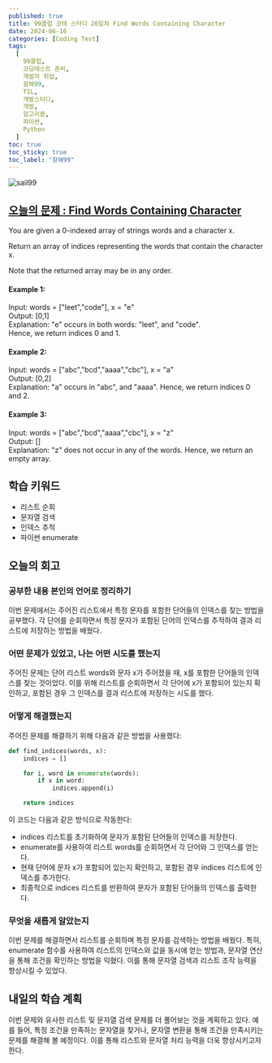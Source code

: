 ```yaml
---
published: true
title: 99클럽 코테 스터디 26일차 Find Words Containing Character
date: 2024-06-16
categories: [Coding Test]
tags:
  [
    99클럽,
    코딩테스트 준비,
    개발자 취업,
    항해99,
    TIL,
    개발스터디,
    개발,
    알고리즘,
    파이썬,
    Python
  ]
toc: true
toc_sticky: true
toc_label: "항해99"
---
```


<img alt='sail99' src="https://github.com/dev-woody/dev-woody.github.io/assets/87690037/9acd8a60-ff3e-48fb-a317-38c699c8bf0e">

## [오늘의 문제 : Find Words Containing Character](https://leetcode.com/problems/shuffle-the-array/description/)

You are given a 0-indexed array of strings words and a character x.

Return an array of indices representing the words that contain the character x.

Note that the returned array may be in any order.

#### Example 1:

Input: words = ["leet","code"], x = "e"<br/>
Output: [0,1]<br/>
Explanation: "e" occurs in both words: "leet", and "code". <br/>Hence, we return indices 0 and 1.

#### Example 2:

Input: words = ["abc","bcd","aaaa","cbc"], x = "a"<br/>
Output: [0,2]<br/>
Explanation: "a" occurs in "abc", and "aaaa". Hence, we return indices 0 and 2.

#### Example 3:

Input: words = ["abc","bcd","aaaa","cbc"], x = "z"<br/>
Output: []<br/>
Explanation: "z" does not occur in any of the words. Hence, we return an empty array.

## 학습 키워드

- 리스트 순회
- 문자열 검색
- 인덱스 추적
- 파이썬 enumerate

## 오늘의 회고

### 공부한 내용 본인의 언어로 정리하기

이번 문제에서는 주어진 리스트에서 특정 문자를 포함한 단어들의 인덱스를 찾는 방법을 공부했다. 각 단어를 순회하면서 특정 문자가 포함된 단어의 인덱스를 추적하여 결과 리스트에 저장하는 방법을 배웠다.

### 어떤 문제가 있었고, 나는 어떤 시도를 했는지

주어진 문제는 단어 리스트 words와 문자 x가 주어졌을 때, x를 포함한 단어들의 인덱스를 찾는 것이었다. 이를 위해 리스트를 순회하면서 각 단어에 x가 포함되어 있는지 확인하고, 포함된 경우 그 인덱스를 결과 리스트에 저장하는 시도를 했다.

### 어떻게 해결했는지

주어진 문제를 해결하기 위해 다음과 같은 방법을 사용했다:

```python
def find_indices(words, x):
    indices = []

    for i, word in enumerate(words):
        if x in word:
            indices.append(i)

    return indices
```

이 코드는 다음과 같은 방식으로 작동한다:

- indices 리스트를 초기화하여 문자가 포함된 단어들의 인덱스를 저장한다.
- enumerate를 사용하여 리스트 words를 순회하면서 각 단어와 그 인덱스를 얻는다.
- 현재 단어에 문자 x가 포함되어 있는지 확인하고, 포함된 경우 indices 리스트에 인덱스를 추가한다.
- 최종적으로 indices 리스트를 반환하여 문자가 포함된 단어들의 인덱스를 출력한다.

### 무엇을 새롭게 알았는지

이번 문제를 해결하면서 리스트를 순회하며 특정 문자를 검색하는 방법을 배웠다. 특히, enumerate 함수를 사용하여 리스트의 인덱스와 값을 동시에 얻는 방법과, 문자열 연산을 통해 조건을 확인하는 방법을 익혔다. 이를 통해 문자열 검색과 리스트 조작 능력을 향상시킬 수 있었다.

## 내일의 학습 계획

이번 문제와 유사한 리스트 및 문자열 검색 문제를 더 풀어보는 것을 계획하고 있다. 예를 들어, 특정 조건을 만족하는 문자열을 찾거나, 문자열 변환을 통해 조건을 만족시키는 문제를 해결해 볼 예정이다. 이를 통해 리스트와 문자열 처리 능력을 더욱 향상시키고자 한다.
